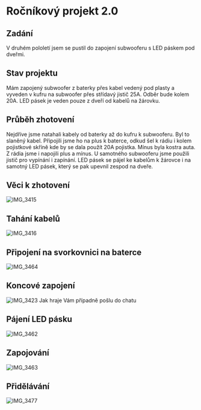 # Ročníkový projekt 2.0
## Zadání
V druhém pololetí jsem se pustil do zapojení subwooferu s LED páskem pod dveřmi.
## Stav projektu
Mám zapojený subwoofer z baterky přes kabel vedený pod plasty a vyveden v kufru na subwoofer přes střídavý jistič 25A. Odběr bude kolem 20A.
LED pásek je veden pouze z dveří od kabelů na žárovku.
## Průběh zhotovení 
Nejdříve jsme natahali kabely od baterky až do kufru k subwooferu.
Byl to slaněný kabel. Připojili jsme ho na plus k baterce, odkud šel k rádiu i kolem pojistkové skříně kde by se dala použít 20A pojistka.
Mínus byla kostra auta. Z rádia jsme i napojili plus a mínus.
U samotného subwooferu jsme použili jistič pro vypínání i zapínání.
LED pásek se pájel ke kabelům k žárovce i na samotný LED pásek, který se pak upevnil zespod na dveře.
## Věci k zhotovení
![IMG_3415](https://github.com/mariangrulich/mariangrulich/assets/154463594/d609a12a-b6a9-4991-8a23-00a463adc2f7)
## Tahání kabelů
![IMG_3416](https://github.com/mariangrulich/mariangrulich/assets/154463594/8d6e1775-f3ee-4101-9558-42a50c2ce782)
## Připojení na svorkovnici na baterce
![IMG_3464](https://github.com/mariangrulich/mariangrulich/assets/154463594/6a3d67bd-37a9-4f39-8d84-81b3771a4fa7)
## Koncové zapojení
![IMG_3423](https://github.com/mariangrulich/mariangrulich/assets/154463594/8ac57b4c-7523-4060-ab7d-9369e979aef2)
Jak hraje Vám případně pošlu do chatu
## 
## Pájení LED pásku
![IMG_3462](https://github.com/mariangrulich/mariangrulich/assets/154463594/ae403231-39fc-4ec9-94cc-b786ed1ee7cd)
## Zapojování
![IMG_3463](https://github.com/mariangrulich/mariangrulich/assets/154463594/ce54a7ca-3448-4a2a-846f-8bc2d5534b92)
## Přidělávání 
![IMG_3477](https://github.com/mariangrulich/mariangrulich/assets/154463594/ca741cd1-7037-4a4d-8322-a10aff088026)

